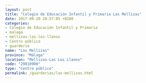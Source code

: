 ```yaml
---
layout: post
title: "Colegio de Educación Infantil y Primaria Las Mellizas"
date: 2017-09-20 20:57:05 +0200
categories:
- Colegio de Educación Infantil y Primaria
- malaga
- mellizas-las-los-llanos
- Centro público
- guarderia
name: "Las Mellizas"
province: "Málaga"
location: "Mellizas-Las Los Llanos"
code: "29010900"
type: "Centro público"
permalink: /guarderias/las-mellizas.html
---
```

